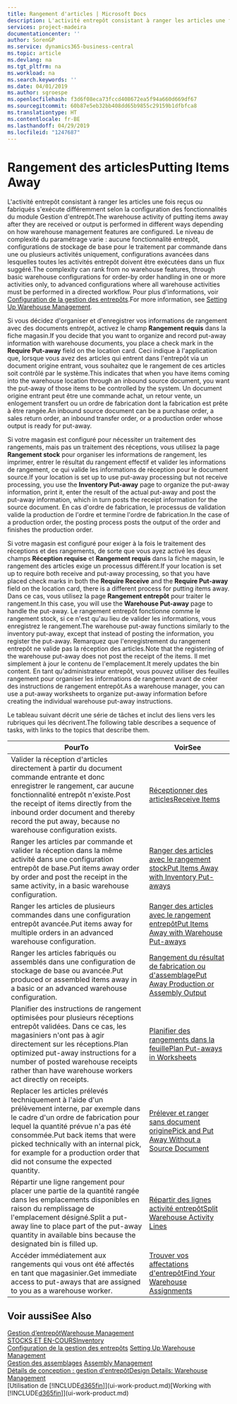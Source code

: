 ```yaml
---
title: Rangement d'articles | Microsoft Docs
description: L'activité entrepôt consistant à ranger les articles une fois reçus ou fabriqués s'exécute différemment selon la configuration des fonctionnalités du module Gestion d'entrepôt.
services: project-madeira
documentationcenter: ''
author: SorenGP
ms.service: dynamics365-business-central
ms.topic: article
ms.devlang: na
ms.tgt_pltfrm: na
ms.workload: na
ms.search.keywords: ''
ms.date: 04/01/2019
ms.author: sgroespe
ms.openlocfilehash: f3d6f08eca73fccd408672ea5f94a660d669df67
ms.sourcegitcommit: 60b87e5eb32bb408dd65b9855c29159b1dfbfca8
ms.translationtype: HT
ms.contentlocale: fr-BE
ms.lasthandoff: 04/29/2019
ms.locfileid: "1247687"
---
```

# <a name="putting-items-away"></a><span data-ttu-id="d1ead-103">Rangement des articles</span><span class="sxs-lookup"><span data-stu-id="d1ead-103">Putting Items Away</span></span>
<span data-ttu-id="d1ead-104">L'activité entrepôt consistant à ranger les articles une fois reçus ou fabriqués s'exécute différemment selon la configuration des fonctionnalités du module Gestion d'entrepôt.</span><span class="sxs-lookup"><span data-stu-id="d1ead-104">The warehouse activity of putting items away after they are received or output is performed in different ways depending on how warehouse management features are configured.</span></span> <span data-ttu-id="d1ead-105">Le niveau de complexité du paramétrage varie : aucune fonctionnalité entrepôt, configurations de stockage de base pour le traitement par commande dans une ou plusieurs activités uniquement, configurations avancées dans lesquelles toutes les activités entrepôt doivent être exécutées dans un flux suggéré.</span><span class="sxs-lookup"><span data-stu-id="d1ead-105">The complexity can rank from no warehouse features, through basic warehouse configurations for order-by order handling in one or more activities only, to advanced configurations where all warehouse activities must be performed in a directed workflow.</span></span> <span data-ttu-id="d1ead-106">Pour plus d'informations, voir [Configuration de la gestion des entrepôts](warehouse-setup-warehouse.md).</span><span class="sxs-lookup"><span data-stu-id="d1ead-106">For more information, see [Setting Up Warehouse Management](warehouse-setup-warehouse.md).</span></span>

<span data-ttu-id="d1ead-107">Si vous décidez d'organiser et d'enregistrer vos informations de rangement avec des documents entrepôt, activez le champ **Rangement requis** dans la fiche magasin.</span><span class="sxs-lookup"><span data-stu-id="d1ead-107">If you decide that you want to organize and record put-away information with warehouse documents, you place a check mark in the **Require Put-away** field on the location card.</span></span> <span data-ttu-id="d1ead-108">Ceci indique à l'application que, lorsque vous avez des articles qui entrent dans l'entrepôt via un document origine entrant, vous souhaitez que le rangement de ces articles soit contrôlé par le système.</span><span class="sxs-lookup"><span data-stu-id="d1ead-108">This indicates that when you have items coming into the warehouse location through an inbound source document, you want the put-away of those items to be controlled by the system.</span></span> <span data-ttu-id="d1ead-109">Un document origine entrant peut être une commande achat, un retour vente, un enlogement transfert ou un ordre de fabrication dont la fabrication est prête à être rangée.</span><span class="sxs-lookup"><span data-stu-id="d1ead-109">An inbound source document can be a purchase order, a sales return order, an inbound transfer order, or a production order whose output is ready for put-away.</span></span>  

<span data-ttu-id="d1ead-110">Si votre magasin est configuré pour nécessiter un traitement des rangements, mais pas un traitement des réceptions, vous utilisez la page **Rangement stock** pour organiser les informations de rangement, les imprimer, entrer le résultat du rangement effectif et valider les informations de rangement, ce qui valide les informations de réception pour le document source.</span><span class="sxs-lookup"><span data-stu-id="d1ead-110">If your location is set up to use put-away processing but not receive processing, you use the **Inventory Put-away** page to organize the put-away information, print it, enter the result of the actual put-away and post the put-away information, which in turn posts the receipt information for the source document.</span></span> <span data-ttu-id="d1ead-111">En cas d'ordre de fabrication, le processus de validation valide la production de l'ordre et termine l'ordre de fabrication.</span><span class="sxs-lookup"><span data-stu-id="d1ead-111">In the case of a production order, the posting process posts the output of the order and finishes the production order.</span></span>

<span data-ttu-id="d1ead-112">Si votre magasin est configuré pour exiger à la fois le traitement des réceptions et des rangements, de sorte que vous ayez activé les deux champs **Réception requise** et **Rangement requis** dans la fiche magasin, le rangement des articles exige un processus différent.</span><span class="sxs-lookup"><span data-stu-id="d1ead-112">If your location is set up to require both receive and put-away processing, so that you have placed check marks in both the **Require Receive** and the **Require Put-away** field on the location card, there is a different process for putting items away.</span></span> <span data-ttu-id="d1ead-113">Dans ce cas, vous utilisez la page **Rangement entrepôt** pour traiter le rangement.</span><span class="sxs-lookup"><span data-stu-id="d1ead-113">In this case, you will use the **Warehouse Put-away** page to handle the put-away.</span></span> <span data-ttu-id="d1ead-114">Le rangement entrepôt fonctionne comme le rangement stock, si ce n'est qu'au lieu de valider les informations, vous enregistrez le rangement.</span><span class="sxs-lookup"><span data-stu-id="d1ead-114">The warehouse put-away functions similarly to the inventory put-away, except that instead of posting the information, you register the put-away.</span></span> <span data-ttu-id="d1ead-115">Remarquez que l'enregistrement du rangement entrepôt ne valide pas la réception des articles.</span><span class="sxs-lookup"><span data-stu-id="d1ead-115">Note that the registering of the warehouse put-away does not post the receipt of the items.</span></span> <span data-ttu-id="d1ead-116">Il met simplement à jour le contenu de l'emplacement.</span><span class="sxs-lookup"><span data-stu-id="d1ead-116">It merely updates the bin content.</span></span> <span data-ttu-id="d1ead-117">En tant qu'administrateur entrepôt, vous pouvez utiliser des feuilles rangement pour organiser les informations de rangement avant de créer des instructions de rangement entrepôt.</span><span class="sxs-lookup"><span data-stu-id="d1ead-117">As a warehouse manager, you can use a put-away worksheets to organize put-away information before creating the individual warehouse put-away instructions.</span></span>

<span data-ttu-id="d1ead-118">Le tableau suivant décrit une série de tâches et inclut des liens vers les rubriques qui les décrivent.</span><span class="sxs-lookup"><span data-stu-id="d1ead-118">The following table describes a sequence of tasks, with links to the topics that describe them.</span></span>   

|<span data-ttu-id="d1ead-119">**Pour**</span><span class="sxs-lookup"><span data-stu-id="d1ead-119">**To**</span></span>|<span data-ttu-id="d1ead-120">**Voir**</span><span class="sxs-lookup"><span data-stu-id="d1ead-120">**See**</span></span>|  
|------------|-------------|  
|<span data-ttu-id="d1ead-121">Valider la réception d'articles directement à partir du document commande entrante et donc enregistrer le rangement, car aucune fonctionnalité entrepôt n'existe.</span><span class="sxs-lookup"><span data-stu-id="d1ead-121">Post the receipt of items directly from the inbound order document and thereby record the put away, because no warehouse configuration exists.</span></span>|[<span data-ttu-id="d1ead-122">Réceptionner des articles</span><span class="sxs-lookup"><span data-stu-id="d1ead-122">Receive Items</span></span>](warehouse-how-receive-items.md)|  
|<span data-ttu-id="d1ead-123">Ranger les articles par commande et valider la réception dans la même activité dans une configuration entrepôt de base.</span><span class="sxs-lookup"><span data-stu-id="d1ead-123">Put items away order by order and post the receipt in the same activity, in a basic warehouse configuration.</span></span>|[<span data-ttu-id="d1ead-124">Ranger des articles avec le rangement stock</span><span class="sxs-lookup"><span data-stu-id="d1ead-124">Put Items Away with Inventory Put-aways</span></span>](warehouse-how-to-put-items-away-with-inventory-put-aways.md)|  
|<span data-ttu-id="d1ead-125">Ranger les articles de plusieurs commandes dans une configuration entrepôt avancée.</span><span class="sxs-lookup"><span data-stu-id="d1ead-125">Put items away for multiple orders in an advanced warehouse configuration.</span></span>|[<span data-ttu-id="d1ead-126">Ranger des articles avec le rangement entrepôt</span><span class="sxs-lookup"><span data-stu-id="d1ead-126">Put Items Away with Warehouse Put-aways</span></span>](warehouse-how-to-put-items-away-with-warehouse-put-aways.md)|  
|<span data-ttu-id="d1ead-127">Ranger les articles fabriqués ou assemblés dans une configuration de stockage de base ou avancée.</span><span class="sxs-lookup"><span data-stu-id="d1ead-127">Put produced or assembled items away in a basic or an advanced warehouse configuration.</span></span>|[<span data-ttu-id="d1ead-128">Rangement du résultat de fabrication ou d'assemblage</span><span class="sxs-lookup"><span data-stu-id="d1ead-128">Put Away Production or Assembly Output</span></span>](warehouse-how-to-put-away-production-output.md)|
|<span data-ttu-id="d1ead-129">Planifier des instructions de rangement optimisées pour plusieurs réceptions entrepôt validées. Dans ce cas, les magasiniers n'ont pas à agir directement sur les réceptions.</span><span class="sxs-lookup"><span data-stu-id="d1ead-129">Plan optimized put-away instructions for a number of posted warehouse receipts rather than have warehouse workers act directly on receipts.</span></span>|[<span data-ttu-id="d1ead-130">Planifier des rangements dans la feuille</span><span class="sxs-lookup"><span data-stu-id="d1ead-130">Plan Put-aways in Worksheets</span></span>](warehouse-how-to-plan-put-aways-in-worksheets.md)|  
|<span data-ttu-id="d1ead-131">Replacer les articles prélevés techniquement à l'aide d'un prélèvement interne, par exemple dans le cadre d'un ordre de fabrication pour lequel la quantité prévue n'a pas été consommée.</span><span class="sxs-lookup"><span data-stu-id="d1ead-131">Put back items that were picked technically with an internal pick, for example for a production order that did not consume the expected quantity.</span></span>|[<span data-ttu-id="d1ead-132">Prélever et ranger sans document origine</span><span class="sxs-lookup"><span data-stu-id="d1ead-132">Pick and Put Away Without a Source Document</span></span>](warehouse-how-to-create-put-aways-from-internal-put-aways.md)|
|<span data-ttu-id="d1ead-133">Répartir une ligne rangement pour placer une partie de la quantité rangée dans les emplacements disponibles en raison du remplissage de l'emplacement désigné.</span><span class="sxs-lookup"><span data-stu-id="d1ead-133">Split a put-away line to place part of the put-away quantity in available bins because the designated bin is filled up.</span></span>|[<span data-ttu-id="d1ead-134">Répartir des lignes activité entrepôt</span><span class="sxs-lookup"><span data-stu-id="d1ead-134">Split Warehouse Activity Lines</span></span>](warehouse-how-to-split-warehouse-activity-lines.md)|
|<span data-ttu-id="d1ead-135">Accéder immédiatement aux rangements qui vous ont été affectés en tant que magasinier.</span><span class="sxs-lookup"><span data-stu-id="d1ead-135">Get immediate access to put-aways that are assigned to you as a warehouse worker.</span></span>|[<span data-ttu-id="d1ead-136">Trouver vos affectations d'entrepôt</span><span class="sxs-lookup"><span data-stu-id="d1ead-136">Find Your Warehouse Assignments</span></span>](warehouse-how-to-find-your-warehouse-assignments.md)|    

## <a name="see-also"></a><span data-ttu-id="d1ead-137">Voir aussi</span><span class="sxs-lookup"><span data-stu-id="d1ead-137">See Also</span></span>  
[<span data-ttu-id="d1ead-138">Gestion d’entrepôt</span><span class="sxs-lookup"><span data-stu-id="d1ead-138">Warehouse Management</span></span>](warehouse-manage-warehouse.md)  
[<span data-ttu-id="d1ead-139">STOCKS ET EN-COURS</span><span class="sxs-lookup"><span data-stu-id="d1ead-139">Inventory</span></span>](inventory-manage-inventory.md)  
<span data-ttu-id="d1ead-140">[Configuration de la gestion des entrepôts](warehouse-setup-warehouse.md)   </span><span class="sxs-lookup"><span data-stu-id="d1ead-140">[Setting Up Warehouse Management](warehouse-setup-warehouse.md)   </span></span>  
<span data-ttu-id="d1ead-141">[Gestion des assemblages](assembly-assemble-items.md)  </span><span class="sxs-lookup"><span data-stu-id="d1ead-141">[Assembly Management](assembly-assemble-items.md)  </span></span>  
[<span data-ttu-id="d1ead-142">Détails de conception : gestion d'entrepôt</span><span class="sxs-lookup"><span data-stu-id="d1ead-142">Design Details: Warehouse Management</span></span>](design-details-warehouse-management.md)  
<span data-ttu-id="d1ead-143">[Utilisation de [!INCLUDE[d365fin](includes/d365fin_md.md)]](ui-work-product.md)</span><span class="sxs-lookup"><span data-stu-id="d1ead-143">[Working with [!INCLUDE[d365fin](includes/d365fin_md.md)]](ui-work-product.md)</span></span>  
